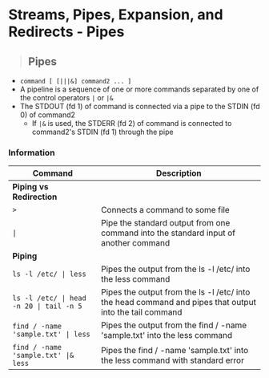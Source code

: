# Streams, Pipes, Expansion, and Redirects - Pipes

> ## **Pipes**
- `command [ [|||&] command2 ... ]`
- A pipeline is a sequence of one or more commands separated by one of the control operators `|` or `|&`
- The STDOUT (fd 1) of command is connected via a pipe to the STDIN (fd 0) of command2
    - If `|&` is used, the STDERR (fd 2) of command is connected to command2's STDIN (fd 1) through the pipe

### **Information**

| **Command**   | **Description**   |
| --------------|-------------------|
| **Piping vs Redirection** |
| `>` | Connects a command to some file |
| `\|` | Pipe the standard output from one command into the standard input of another command |
| **Piping** |
| `ls -l /etc/ \| less` | Pipes the output from the ls -l /etc/ into the less command |
| `ls -l /etc/ \| head -n 20 \| tail -n 5` | Pipes the output from the ls -l /etc/ into the head command and pipes that output into the tail command |
| `find / -name 'sample.txt' \| less` | Pipes the output from the find / -name 'sample.txt' into the less command |
| `find / -name 'sample.txt' \|& less` | Pipes the find / -name 'sample.txt' into the less command with standard error |